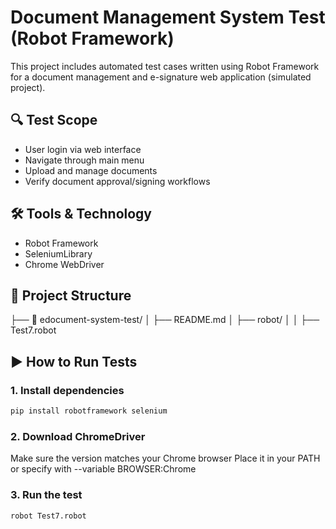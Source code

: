 # Document Management System Test (Robot Framework)

This project includes automated test cases written using Robot Framework  
for a document management and e-signature web application (simulated project).

## 🔍 Test Scope
- User login via web interface
- Navigate through main menu
- Upload and manage documents
- Verify document approval/signing workflows

## 🛠️ Tools & Technology
- Robot Framework
- SeleniumLibrary
- Chrome WebDriver

## 📂 Project Structure
├── 📁 edocument-system-test/
│   ├── README.md
│   ├── robot/
│   │   ├── Test7.robot

## ▶️ How to Run Tests

### 1. Install dependencies
```bash
pip install robotframework selenium
```

###  2. Download ChromeDriver
Make sure the version matches your Chrome browser
Place it in your PATH or specify with --variable BROWSER:Chrome

###  3. Run the test
```bash
robot Test7.robot
```
